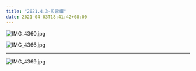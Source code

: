 ```yaml
---
title: "2021.4.3-贝雷帽"
date: 2021-04-03T18:41:42+08:00
---
```


![IMG_4360.jpg](https://img.maocdn.cn/img/2021/04/03/IMG_4360.jpg)

<!--more-->

![IMG_4366.jpg](https://img.maocdn.cn/img/2021/04/03/IMG_4366.jpg)


------------


![IMG_4369.jpg](https://img.maocdn.cn/img/2021/04/03/IMG_4369.jpg)